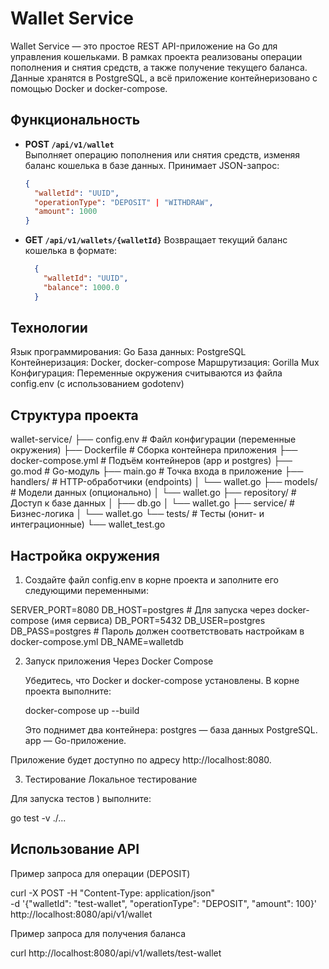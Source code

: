 # Wallet Service

Wallet Service — это простое REST API-приложение на Go для управления кошельками. В рамках проекта реализованы операции пополнения и снятия средств, а также получение текущего баланса. Данные хранятся в PostgreSQL, а всё приложение контейнеризовано с помощью Docker и docker-compose.

## Функциональность

- **POST `/api/v1/wallet`**  
Выполняет операцию пополнения или снятия средств, изменяя баланс кошелька в базе данных.
  Принимает JSON-запрос:
  ```json
  {
    "walletId": "UUID",
    "operationType": "DEPOSIT" | "WITHDRAW",
    "amount": 1000
  }


- **GET `/api/v1/wallets/{walletId}`**
    Возвращает текущий баланс кошелька в формате:
  ```json
    {
      "walletId": "UUID",
      "balance": 1000.0
    }

## Технологии

  Язык программирования: Go
  База данных: PostgreSQL
  Контейнеризация: Docker, docker-compose
  Маршрутизация: Gorilla Mux
  Конфигурация: Переменные окружения считываются из файла config.env (с использованием godotenv)

## Структура проекта

wallet-service/
├── config.env               # Файл конфигурации (переменные окружения)
├── Dockerfile               # Сборка контейнера приложения
├── docker-compose.yml       # Подъём контейнеров (app и postgres)
├── go.mod                   # Go-модуль
├── main.go                  # Точка входа в приложение
├── handlers/                # HTTP-обработчики (endpoints)
│   └── wallet.go
├── models/                  # Модели данных (опционально)
│   └── wallet.go
├── repository/              # Доступ к базе данных
│   ├── db.go
│   └── wallet.go
├── service/                 # Бизнес-логика
│   └── wallet.go
└── tests/                   # Тесты (юнит- и интеграционные)
    └── wallet_test.go

## Настройка окружения

1. Создайте файл config.env в корне проекта и заполните его следующими переменными:

SERVER_PORT=8080
DB_HOST=postgres         # Для запуска через docker-compose (имя сервиса)
DB_PORT=5432
DB_USER=postgres
DB_PASS=postgres         # Пароль должен соответствовать настройкам в docker-compose.yml
DB_NAME=walletdb

2. Запуск приложения
Через Docker Compose

    Убедитесь, что Docker и docker-compose установлены.
    В корне проекта выполните:

    docker-compose up --build

    Это поднимет два контейнера:
        postgres — база данных PostgreSQL.
        app — Go-приложение.

Приложение будет доступно по адресу http://localhost:8080.

3. Тестирование
Локальное тестирование

Для запуска тестов ) выполните:

go test -v ./...

## Использование API

Пример запроса для операции (DEPOSIT)

curl -X POST -H "Content-Type: application/json" \
  -d '{"walletId": "test-wallet", "operationType": "DEPOSIT", "amount": 100}' \
  http://localhost:8080/api/v1/wallet

Пример запроса для получения баланса

curl http://localhost:8080/api/v1/wallets/test-wallet
